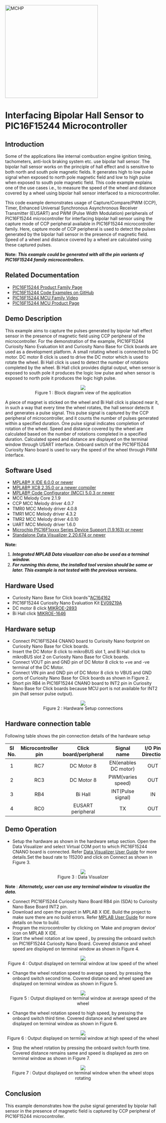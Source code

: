 <!-- Please do not change this html logo with link -->
<a href="https://www.microchip.com" rel="nofollow"><img src="images/microchip.png" alt="MCHP" width="300"/></a>

# Interfacing Bipolar Hall Sensor to PIC16F15244 Microcontroller

## Introduction

Some of the applications like internal combustion engine ignition timing, tachometers, anti-lock braking system etc. use bipolar hall sensor. The bipolar hall sensor works on the principle of hall effect and is sensitive to both north and south pole magnetic fields. It generates high to low pulse signal when exposed to north pole magnetic field and low to high pulse when exposed to south pole magnetic field. This code example explains one of the use cases i.e., to measure the speed of the wheel and distance covered by a wheel using bipolar hall sensor interfaced to a microcontroller. 

This code example demonstrates usage of Capture/Compare/PWM (CCP), Timer, Enhanced Universal Synchronous Asynchronous Receiver Transmitter (EUSART) and PWM (Pulse Width Modulation) peripherals of PIC16F15244 microcontroller for interfacing bipolar hall sensor using the capture mode of CCP peripheral available in PIC16F15244 microcontroller family. Here, capture mode of CCP peripheral is used to detect the pulses generated by the bipolar hall sensor in the presence of magnetic field.  Speed of a wheel and distance covered by a wheel are calculated using these captured pulses.

**Note:** ***This example could be generated with all the pin variants of PIC16F15244 family microcontrollers.***

## Related Documentation

- [PIC16F15244 Product Family Page](https://www.microchip.com/en-us/products/microcontrollers-and-microprocessors/8-bit-mcus/pic-mcus/pic16f15244)
- [PIC16F15244 Code Examples on GitHub](https://github.com/microchip-pic-avr-examples?q=pic16f15244&type=&language=&sort=) 
- [PIC16F15244 MCU Family Video](https://www.youtube.com/watch?v=nHLv3Th-o-s)
- [PIC16F15244 MCU Product Page](https://www.microchip.com/en-us/product/PIC16F15244)


## Demo Description

This example aims to capture the pulses generated by bipolar hall effect sensor in the presence of magnetic field using CCP peripheral of  the microcontroller.  For the demonstration of the example, PIC16F15244 Curiosity Nano Evaluation kit and Curiosity Nano Base for Click boards are used as a development platform. A small rotating wheel is connected to DC motor. DC motor 8 click is used to drive the DC motor which is used to rotate the wheel. Bi Hall click is used to detect the number of rotations completed by the wheel. Bi Hall click provides digital output, when sensor is exposed to south pole it produces the logic low pulse and when sensor is exposed to north pole it produces the logic high pulse. 

<p align="center">
  <img width=auto height=auto src="images/blockdiagram.png">
  <br>Figure 1 : Block diagram view of the application<br>
</p>

A piece of magnet is sticked on the wheel and Bi Hall click is placed near it, in such a way that every time the wheel rotates, the hall sensor detects it and generates a pulse signal. This pulse signal is captured by the CCP peripheral of microcontroller, and it counts the number of pulses generated within a specified duration. One pulse signal indicates completion of rotation of the wheel. Speed and distance covered by the wheel are calculated based on the number of rotations completed in a specified duration. Calculated speed and distance are displayed on the terminal window through USART interface. Onboard switch of the PIC16F15244 Curiosity Nano board is used to vary the speed of the wheel through PWM interface.

## Software Used

- [MPLAB® X IDE 6.0.0 or newer](http://www.microchip.com/mplab/mplab-x-ide)
- [MPLAB® XC8 2.35.0 or a newer compiler](http://www.microchip.com/mplab/compilers)
- [MPLAB® Code Configurator (MCC) 5.0.3 or newer](https://www.microchip.com/mplab/mplab-code-configurator)
- MCC Melody Core 2.1.9
- CCP MCC Melody driver 4.0.7
- TMR0 MCC Melody driver 4.0.8
- TMR1 MCC Melody driver 4.3.2
- TMR2 MCC Melody driver 4.0.10
- UART MCC Melody driver 1.6.0
- [Microchip PIC16F1xxxx Series Device Support (1.9.163) or newer](https://packs.download.microchip.com/) 
- [Standalone Data Visualizer 2.20.674 or newer](https://www.microchip.com/en-us/development-tools-tools-and-software/embedded-software-center/atmel-data-visualizer)

**Note:** 

 1. ***Integrated MPLAB Data visualizer can also be used as a terminal window.***
 2. ***For running this demo, the installed tool version should be same or later. This example is not tested with the previous versions.***


## Hardware Used

- Curiosity Nano Base for Click boards™[AC164162](https://www.microchip.com/en-us/development-tool/AC164162)
- PIC16F15244 Curiosity Nano Evaluation Kit [EV09Z19A](https://www.microchip.com/en-us/development-tool/EV09Z19A)
- DC motor 8 click [MIKROE-2893](https://www.mikroe.com/dc-motor-8-click) 
- Bi Hall click [MIKROE-1646](https://www.mikroe.com/bi-hall-click)

## Hardware setup 

* Connect PIC16F15244 CNANO board to Curiosity Nano footprint on Curiosity Nano Base for Click boards.
* Insert the DC Motor 8 click to mikroBUS slot 1, and Bi Hall click to mikroBUS slot 2 on Curiosity Nano Base for Click boards.
* Connect VOUT pin and GND pin of DC Motor 8 click to +ve and -ve terminal of the DC Motor.
* Connect VIN pin and GND pin of DC Motor 8 click to VBUS and GND ports of Curiosity Nano Base for Click boards as shown in Figure 2.
* Short pin RB4 in PIC16F15244 CNANO board to INT2 pin in Curiosity Nano Base for Click boards because MCU port is not available for INT2 pin (hall sensor pulse output).

<p align="center">
  <img width=auto height=auto src="images/hardwareSetup.png">
  <br>Figure 2 : Hardware Setup connections<br>
</p>

## Hardware connection table

Following table shows the pin connection details of the hardware setup

|Sl No. | Microcontroller pin | Click board/peripheral | Signal name |I/O Pin Direction |
|:---------:|:----------:|:-----------:|:---------:|:------------:|	
| 1     | RC7	| DC Motor 8	        | EN(enables DC motor)	| OUT  |	
| 2     | RC3 	| DC Motor 8	        | PWM(varies speed) 	| OUT  |  
| 3     | RB4 	| Bi Hall 	        | INT(Pulse signal)	| IN   |  
| 4     | RC0 	| EUSART peripheral 	| TX	                | OUT  |		


## Demo Operation

* Setup the hardware as shown in the hardware setup section. Open the Data Visualizer and select Virtual COM port to which PIC16F15244 CNANO board is connected. Refer  [Data Visualizer User Guide](https://www.microchip.com/content/dam/mchp/documents/data-visualizer/40001903B.pdf) for more details.Set the baud rate to 115200 and click on Connect as shown in Figure 3.

<p align="center">
  <img width=auto height=auto src="images/dataVisualizer.png">
  <br>Figure 3 : Data Visualizer<br>
</p>

**Note** : ***Alternately, user can use any terminal window to visualize the data.***

* Connect PIC16F15244 Curiosity Nano Board RB4 pin (SDA) to Curiosity Nano Base Board INT2 pin.
* Download and open the project in MPLAB X IDE. Build the project to make sure there are no build errors. Refer [MPLAB User Guide](https://ww1.microchip.com/downloads/en/devicedoc/50002027d.pdf) for more details on how to build.
* Program the microcontroller by clicking on ‘Make and program device’ icon on MPLAB X IDE.
* Start the wheel rotation at low speed , by pressing the onboard switch on PIC16F15244 Curiosity Nano Board. Covered distance and wheel  speed are displayed on terminal window as shown in Figure 4.

<p align="center">
  <img width=auto height=auto src="images/output1.png">
  <br>Figure 4 : Output displayed on terminal window at low speed of the wheel<br>
</p>

* Change the wheel rotation speed to average speed, by pressing the onboard switch second time. Covered distance and wheel speed are displayed on terminal window as shown in Figure 5.

<p align="center">
  <img width=auto height=auto src="images/output2.png">
  <br>Figure 5 : Output displayed on terminal window at average speed of the wheel<br>
</p>

* Change the wheel rotation speed to high speed, by pressing the onboard switch third time. Covered distance and wheel speed are displayed on terminal window as shown in Figure 6.

<p align="center">
  <img width=auto height=auto src="images/output3.png">
  <br>Figure 6 : Output displayed on terminal window at high speed of the wheel<br>
</p>

* Stop the wheel rotation by pressing the onboard switch fourth time. Covered distance remains same and speed is displayed as zero on terminal window as shown in Figure 7.

<p align="center">
  <img width=auto height=auto src="images/output4.png">
  <br>Figure 7  : Output displayed on terminal window when the wheel stops rotating<br>
</p>

## Conclusion

This  example demonstrates how the pulse signal generated by bipolar hall sensor in the presence of magnetic field is captured by CCP peripheral of PIC16F15244 microcontroller. 




 
